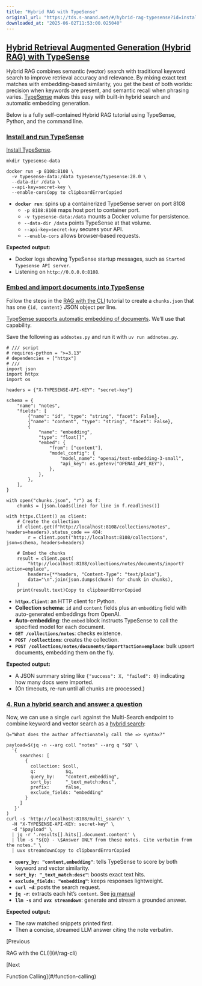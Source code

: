 ```yaml
---
title: "Hybrid RAG with TypeSense"
original_url: "https://tds.s-anand.net/#/hybrid-rag-typesense?id=install-and-run-typesense"
downloaded_at: "2025-06-02T11:53:00.025040"
---
```


[Hybrid Retrieval Augmented Generation (Hybrid RAG) with TypeSense](#/hybrid-rag-typesense?id=hybrid-retrieval-augmented-generation-hybrid-rag-with-typesense)
--------------------------------------------------------------------------------------------------------------------------------------------------------------

Hybrid RAG combines semantic (vector) search with traditional keyword search to improve retrieval accuracy and relevance. By mixing exact text matches with embedding-based similarity, you get the best of both worlds: precision when keywords are present, and semantic recall when phrasing varies. [TypeSense](https://typesense.org/) makes this easy with built-in hybrid search and automatic embedding generation.

Below is a fully self-contained Hybrid RAG tutorial using TypeSense, Python, and the command line.

### [Install and run TypeSense](#/hybrid-rag-typesense?id=install-and-run-typesense)

[Install TypeSense](https://typesense.org/docs/guide/install-typesense.html).

```
mkdir typesense-data

docker run -p 8108:8108 \
  -v typesense-data:/data typesense/typesense:28.0 \
  --data-dir /data \
  --api-key=secret-key \
  --enable-corsCopy to clipboardErrorCopied
```

* **`docker run`**: spins up a containerized TypeSense server on port 8108
  + `-p 8108:8108` maps host port to container port.
  + `-v typesense-data:/data` mounts a Docker volume for persistence.
  + `--data-dir /data` points TypeSense at that volume.
  + `--api-key=secret-key` secures your API.
  + `--enable-cors` allows browser-based requests.

**Expected output:**

* Docker logs showing TypeSense startup messages, such as `Started Typesense API server`.
* Listening on `http://0.0.0.0:8108`.

### [Embed and import documents into TypeSense](#/hybrid-rag-typesense?id=embed-and-import-documents-into-typesense)

Follow the steps in the [RAG with the CLI](#/rag-cli) tutorial to create a `chunks.json` that has one `{id, content}` JSON object per line.

[TypeSense supports automatic embedding of documents](https://typesense.org/docs/28.0/api/vector-search.html#option-b-auto-embedding-generation-within-typesense). We’ll use that capability.

Save the following as `addnotes.py` and run it with `uv run addnotes.py`.

```
# /// script
# requires-python = ">=3.13"
# dependencies = ["httpx"]
# ///
import json
import httpx
import os

headers = {"X-TYPESENSE-API-KEY": "secret-key"}

schema = {
    "name": "notes",
    "fields": [
        {"name": "id", "type": "string", "facet": False},
        {"name": "content", "type": "string", "facet": False},
        {
            "name": "embedding",
            "type": "float[]",
            "embed": {
                "from": ["content"],
                "model_config": {
                    "model_name": "openai/text-embedding-3-small",
                    "api_key": os.getenv("OPENAI_API_KEY"),
                },
            },
        },
    ],
}

with open("chunks.json", "r") as f:
    chunks = [json.loads(line) for line in f.readlines()]

with httpx.Client() as client:
    # Create the collection
    if client.get(f"http://localhost:8108/collections/notes", headers=headers).status_code == 404:
        r = client.post("http://localhost:8108/collections", json=schema, headers=headers)

    # Embed the chunks
    result = client.post(
        "http://localhost:8108/collections/notes/documents/import?action=emplace",
        headers={**headers, "Content-Type": "text/plain"},
        data="\n".join(json.dumps(chunk) for chunk in chunks),
    )
    print(result.text)Copy to clipboardErrorCopied
```

* **`httpx.Client`**: an HTTP client for Python.
* **Collection schema**: `id` and `content` fields plus an `embedding` field with auto-generated embeddings from OpenAI.
* **Auto-embedding**: the `embed` block instructs TypeSense to call the specified model for each document.
* **`GET /collections/notes`**: checks existence.
* **`POST /collections`**: creates the collection.
* **`POST /collections/notes/documents/import?action=emplace`**: bulk upsert documents, embedding them on the fly.

**Expected output:**

* A JSON summary string like `{"success": X, "failed": 0}` indicating how many docs were imported.
* (On timeouts, re-run until all chunks are processed.)

### [4. Run a hybrid search and answer a question](#/hybrid-rag-typesense?id=_4-run-a-hybrid-search-and-answer-a-question)

Now, we can use a single `curl` against the Multi-Search endpoint to combine keyword and vector search as a [hybrid search](https://typesense.org/docs/28.0/api/vector-search.html#hybrid-search):

```
Q="What does the author affectionately call the => syntax?"

payload=$(jq -n --arg coll "notes" --arg q "$Q" \
  '{
     searches: [
       {
         collection: $coll,
         q:           $q,
         query_by:    "content,embedding",
         sort_by:     "_text_match:desc",
         prefix:      false,
         exclude_fields: "embedding"
       }
     ]
   }'
)
curl -s 'http://localhost:8108/multi_search' \
  -H "X-TYPESENSE-API-KEY: secret-key" \
  -d "$payload" \
  | jq -r '.results[].hits[].document.content' \
  | llm -s "${Q} - \$Answer ONLY from these notes. Cite verbatim from the notes." \
  | uvx streamdownCopy to clipboardErrorCopied
```

* **`query_by: "content,embedding"`**: tells TypeSense to score by both keyword and vector similarity.
* **`sort_by: "_text_match:desc"`**: boosts exact text hits.
* **`exclude_fields: "embedding"`**: keeps responses lightweight.
* **`curl -d`**: posts the search request.
* **`jq -r`**: extracts each hit’s `content`. See [jq manual](https://stedolan.github.io/jq/manual/)
* **`llm -s`** and **`uvx streamdown`**: generate and stream a grounded answer.

**Expected output:**

* The raw matched snippets printed first.
* Then a concise, streamed LLM answer citing the note verbatim.

[Previous

RAG with the CLI)](#/rag-cli)

[Next

Function Calling](#/function-calling)